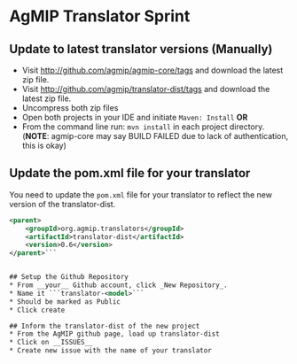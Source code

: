 # AgMIP Translator Sprint #

## Update to latest translator versions (Manually)
* Visit http://github.com/agmip/agmip-core/tags and download the latest zip file.
* Visit http://github.com/agmip/translator-dist/tags and download the latest zip file.
* Uncompress both zip files
* Open both projects in your IDE and initiate ```Maven: Install```
__OR__
* From the command line run: ```mvn install``` in each project directory.
(__NOTE__: agmip-core may say BUILD FAILED due to lack of authentication, this is okay)

## Update the pom.xml file for your translator
You need to update the ```pom.xml``` file for your translator to reflect the
new version of the translator-dist.
```XML
<parent>
    <groupId>org.agmip.translators</groupId>
    <artifactId>translator-dist</artifactId>
    <version>0.6</version>
</parent>```


## Setup the Github Repository
* From __your__ Github account, click _New Repository_. 
* Name it ```translator-<model>```
* Should be marked as Public
* Click create

## Inform the translator-dist of the new project
* From the AgMIP github page, load up translator-dist
* Click on __ISSUES__
* Create new issue with the name of your translator
